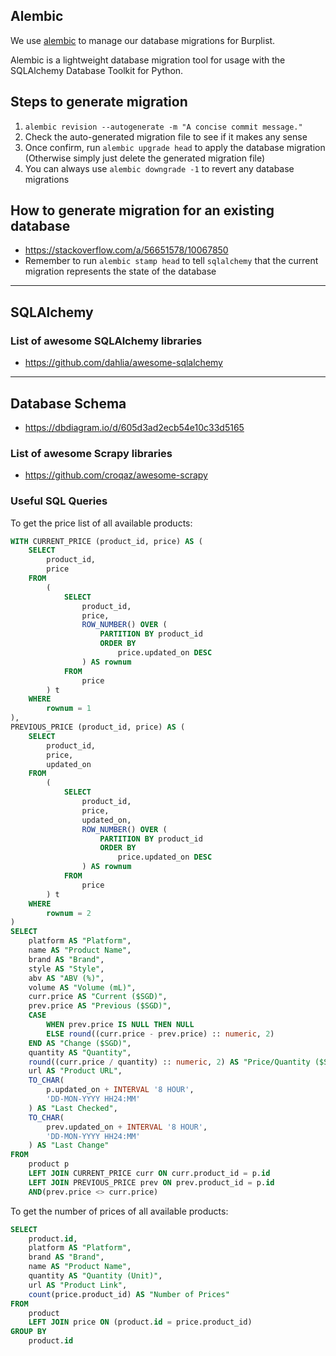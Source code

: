 ## Alembic

We use [alembic](https://alembic.sqlalchemy.org/en/latest/) to manage our database migrations for Burplist.

Alembic is a lightweight database migration tool for usage with the SQLAlchemy Database Toolkit for Python.

## Steps to generate migration

1. `alembic revision --autogenerate -m "A concise commit message."`
2. Check the auto-generated migration file to see if it makes any sense
3. Once confirm, run `alembic upgrade head` to apply the database migration (Otherwise simply just delete the generated migration file)
4. You can always use `alembic downgrade -1` to revert any database migrations

## How to generate migration for an existing database

-   https://stackoverflow.com/a/56651578/10067850
-   Remember to run `alembic stamp head` to tell `sqlalchemy` that the current migration represents the state of the database

---

## SQLAlchemy

### List of awesome SQLAlchemy libraries

-   https://github.com/dahlia/awesome-sqlalchemy

---

## Database Schema

-   https://dbdiagram.io/d/605d3ad2ecb54e10c33d5165

### List of awesome Scrapy libraries

-   https://github.com/croqaz/awesome-scrapy

### Useful SQL Queries

To get the price list of all available products:

```sql
WITH CURRENT_PRICE (product_id, price) AS (
    SELECT
        product_id,
        price
    FROM
        (
            SELECT
                product_id,
                price,
                ROW_NUMBER() OVER (
                    PARTITION BY product_id
                    ORDER BY
                        price.updated_on DESC
                ) AS rownum
            FROM
                price
        ) t
    WHERE
        rownum = 1
),
PREVIOUS_PRICE (product_id, price) AS (
    SELECT
        product_id,
        price,
        updated_on
    FROM
        (
            SELECT
                product_id,
                price,
                updated_on,
                ROW_NUMBER() OVER (
                    PARTITION BY product_id
                    ORDER BY
                        price.updated_on DESC
                ) AS rownum
            FROM
                price
        ) t
    WHERE
        rownum = 2
)
SELECT
    platform AS "Platform",
    name AS "Product Name",
    brand AS "Brand",
    style AS "Style",
    abv AS "ABV (%)",
    volume AS "Volume (mL)",
    curr.price AS "Current ($SGD)",
    prev.price AS "Previous ($SGD)",
    CASE
        WHEN prev.price IS NULL THEN NULL
        ELSE round((curr.price - prev.price) :: numeric, 2)
    END AS "Change ($SGD)",
    quantity AS "Quantity",
    round((curr.price / quantity) :: numeric, 2) AS "Price/Quantity ($SGD)",
    url AS "Product URL",
    TO_CHAR(
        p.updated_on + INTERVAL '8 HOUR',
        'DD-MON-YYYY HH24:MM'
    ) AS "Last Checked",
    TO_CHAR(
        prev.updated_on + INTERVAL '8 HOUR',
        'DD-MON-YYYY HH24:MM'
    ) AS "Last Change"
FROM
    product p
    LEFT JOIN CURRENT_PRICE curr ON curr.product_id = p.id
    LEFT JOIN PREVIOUS_PRICE prev ON prev.product_id = p.id
    AND(prev.price <> curr.price)
```

To get the number of prices of all available products:

```sql
SELECT
	product.id,
	platform AS "Platform",
	brand AS "Brand",
	name AS "Product Name",
	quantity AS "Quantity (Unit)",
	url AS "Product Link",
	count(price.product_id) AS "Number of Prices"
FROM
	product
	LEFT JOIN price ON (product.id = price.product_id)
GROUP BY
	product.id
```
